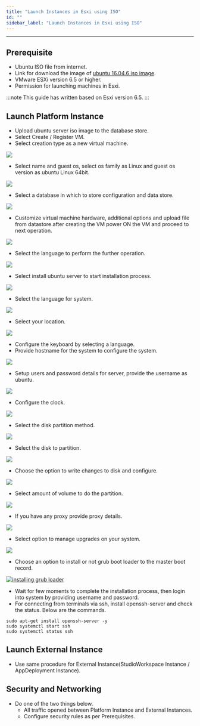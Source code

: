 ```yaml
---
title: "Launch Instances in Esxi using ISO"
id: ""
sidebar_label: "Launch Instances in Esxi using ISO"
---
```

---

## Prerequisite

- Ubuntu ISO file from internet.
- Link for download the image of
[ubuntu 16.04.6 iso image](http://releases.ubuntu.com/16.04/ubuntu-16.04.6-server-amd64.iso).
- VMware ESXi version 6.5 or higher.
- Permission for launching machines in Esxi.

:::note
This guide has written based on Esxi version 6.5.
:::

## Launch Platform Instance

- Upload ubuntu server iso image to the database store.
- Select Create / Register VM.
- Select creation type as a new virtual machine.

[![](/learn/assets/wme-setup/vm-creation-by-using-iso-image/selecting-vm-creation-type.png)](/learn/assets/wme-setup/vm-creation-by-using-iso-image/selecting-vm-creation-type.png)

- Select name and guest os, select os family as Linux and guest os version as ubuntu Linux 64bit.

[![](/learn/assets/wme-setup/vm-creation-by-using-iso-image/selecting-the-name-and-guest-os.png)](/learn/assets/wme-setup/vm-creation-by-using-iso-image/selecting-the-name-and-guest-os.png)

- Select a database in which to store configuration and data store.

[![](/learn/assets/wme-setup/vm-creation-by-using-iso-image/selecting-the-database.png)](/learn/assets/wme-setup/vm-creation-by-using-iso-image/selecting-the-database.png)

- Customize virtual machine hardware, additional options and upload file from datastore.after creating the VM power ON the VM and proceed to next operation.

[![](/learn/assets/wme-setup/vm-creation-by-using-iso-image/customize-settings.png)](/learn/assets/wme-setup/vm-creation-by-using-iso-image/customize-settings.png)

- Select the language to perform the further operation.

[![](/learn/assets/wme-setup/vm-creation-by-using-iso-image/selecting-language-for-process.png)](/learn/assets/wme-setup/selecting-language-for-process.png)

- Select install ubuntu server to start installation process.

[![](/learn/assets/wme-setup/vm-creation-by-using-iso-image/ubuntu-server-installation.png)](/learn/assets/wme-setup/ubuntu-server-installation.png)

- Select the language for system.

[![](/learn/assets/wme-setup/vm-creation-by-using-iso-image/selecting-the-language-for-system.png)](/learn/assets/wme-setup/selecting-the-language-for-system.png)

- Select your location.

[![](/learn/assets/wme-setup/vm-creation-by-using-iso-image/selecting-location.png)](/learn/assets/wme-setup/selecting-location.png)

- Configure the keyboard by selecting a language.
- Provide hostname for the system to configure the system.

[![](/learn/assets/wme-setup/vm-creation-by-using-iso-image/selecting-the-host-name.png)](/learn/assets/wme-setup/selecting-the-host-name.png)

- Setup users and password details for server, provide the username as ubuntu.

[![](/learn/assets/wme-setup/vm-creation-by-using-iso-image/username-and-password-setup.jpg)](/learn/assets/wme-setup/username-and-password-setup.jpg)

- Configure the clock.

[![](/learn/assets/wme-setup/vm-creation-by-using-iso-image/configuring-the-clock.png)](/learn/assets/wme-setup/configuring-the-clock.png)

- Select the disk partition method.

[![](/learn/assets/wme-setup/vm-creation-by-using-iso-image/disk-partition-method.png)](/learn/assets/wme-setup/disk-partition-method.png)

- Select the disk to partition.

[![](/learn/assets/wme-setup/vm-creation-by-using-iso-image/selecting-disk-to-partition.png)](/learn/assets/wme-setup/selecting-disk-to-partition.png)

- Choose the option to write changes to disk and configure.

[![](/learn/assets/wme-setup/vm-creation-by-using-iso-image/selecting-option-for-writting-changes-to-disk.png)](/learn/assets/wme-setup/selecting-option-for-writting-changes-to-disk.png)

- Select amount of volume to do the partition.

[![](/learn/assets/wme-setup/vm-creation-by-using-iso-image/selecting-volume-size-for-partition.png)](/learn/assets/wme-setup/selecting-volume-size-for-partition.png)

- If you have any proxy provide proxy details.

[![](/learn/assets/wme-setup/vm-creation-by-using-iso-image/proxy-information.png)](/learn/assets/wme-setup/proxy-information.png)

- Select option to manage upgrades on your system.

[![](/learn/assets/wme-setup/vm-creation-by-using-iso-image/managing-upgrades.png)](/learn/assets/wme-setup/managing-upgrades.png)

- Choose an option to install or not grub boot loader to the master boot record.

[![installing grub loader](/learn/assets/wme-setup/vm-creation-by-using-iso-image/installing-grub-loader.png)](/learn/assets/wme-setup/installing-grub-loader.png)

- Wait for few moments to complete the installation process, then login into system by providing username and password.
- For connecting from terminals via ssh, install openssh-server and check the status.
  Below are the commands.

```shell
sudo apt-get install openssh-server -y
sudo systemctl start ssh
sudo systemctl status ssh
```

## Launch External Instance

- Use same procedure for External Instance(StudioWorkspace Instance / AppDeployment Instance).

## Security and Networking

- Do one of the two things below.
  - All traffic opened between Platform Instance and External Instances.
  - Configure security rules as per Prerequisites.